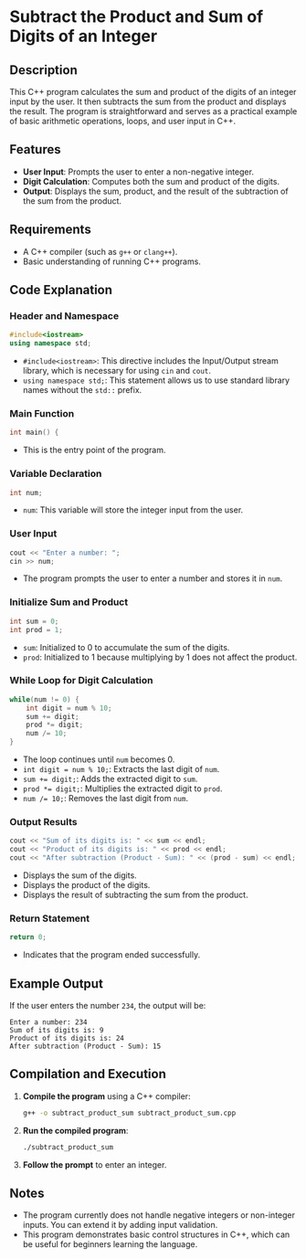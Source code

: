 # Subtract the Product and Sum of Digits of an Integer

## Description
This C++ program calculates the sum and product of the digits of an integer input by the user. It then subtracts the sum from the product and displays the result. The program is straightforward and serves as a practical example of basic arithmetic operations, loops, and user input in C++.

## Features
- **User Input**: Prompts the user to enter a non-negative integer.
- **Digit Calculation**: Computes both the sum and product of the digits.
- **Output**: Displays the sum, product, and the result of the subtraction of the sum from the product.

## Requirements
- A C++ compiler (such as `g++` or `clang++`).
- Basic understanding of running C++ programs.

## Code Explanation

### Header and Namespace
```cpp
#include<iostream>
using namespace std;
```
- `#include<iostream>`: This directive includes the Input/Output stream library, which is necessary for using `cin` and `cout`.
- `using namespace std;`: This statement allows us to use standard library names without the `std::` prefix.

### Main Function
```cpp
int main() {
```
- This is the entry point of the program.

### Variable Declaration
```cpp
int num;
```
- `num`: This variable will store the integer input from the user.

### User Input
```cpp
cout << "Enter a number: ";
cin >> num;
```
- The program prompts the user to enter a number and stores it in `num`.

### Initialize Sum and Product
```cpp
int sum = 0;
int prod = 1;
```
- `sum`: Initialized to 0 to accumulate the sum of the digits.
- `prod`: Initialized to 1 because multiplying by 1 does not affect the product.

### While Loop for Digit Calculation
```cpp
while(num != 0) {
    int digit = num % 10;
    sum += digit;
    prod *= digit;
    num /= 10;
}
```
- The loop continues until `num` becomes 0.
- `int digit = num % 10;`: Extracts the last digit of `num`.
- `sum += digit;`: Adds the extracted digit to `sum`.
- `prod *= digit;`: Multiplies the extracted digit to `prod`.
- `num /= 10;`: Removes the last digit from `num`.

### Output Results
```cpp
cout << "Sum of its digits is: " << sum << endl;
cout << "Product of its digits is: " << prod << endl;
cout << "After subtraction (Product - Sum): " << (prod - sum) << endl;
```
- Displays the sum of the digits.
- Displays the product of the digits.
- Displays the result of subtracting the sum from the product.

### Return Statement
```cpp
return 0;
```
- Indicates that the program ended successfully.

## Example Output
If the user enters the number `234`, the output will be:
```
Enter a number: 234
Sum of its digits is: 9
Product of its digits is: 24
After subtraction (Product - Sum): 15
```

## Compilation and Execution
1. **Compile the program** using a C++ compiler:
   ```bash
   g++ -o subtract_product_sum subtract_product_sum.cpp
   ```
2. **Run the compiled program**:
   ```bash
   ./subtract_product_sum
   ```
3. **Follow the prompt** to enter an integer.

## Notes
- The program currently does not handle negative integers or non-integer inputs. You can extend it by adding input validation.
- This program demonstrates basic control structures in C++, which can be useful for beginners learning the language.
